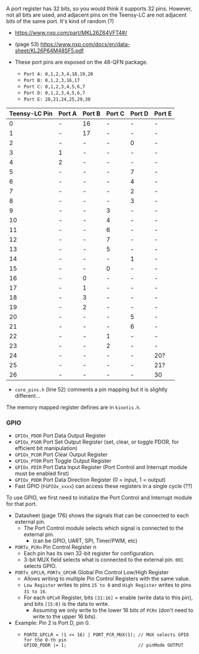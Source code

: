 A port register has 32 bits, so you would think it supports 32 pins. However, not all bits are used, and adjacent pins on the Teensy-LC are not adjacent bits of the same port. It's kind of random (?)
* https://www.nxp.com/part/MKL26Z64VFT4#/
* (page 53) https://www.nxp.com/docs/en/data-sheet/KL26P64M48SF5.pdf

* These port pins are exposed on the 48-QFN package.
  * `Port A: 0,1,2,3,4,18,19,20`
  * `Port B: 0,1,2,3,16,17`
  * `Port C: 0,1,2,3,4,5,6,7`
  * `Port D: 0,1,2,3,4,5,6,7`
  * `Port E: 20,21,24,25,29,30`

|Teensy-LC Pin|Port A|Port B|Port C|Port D|Port E|
|-|-|-|-|-|-|
|0|-|16|-|-|-|
|1|-|17|-|-|-|
|2|-|-|-|0|-|
|3|1|-|-|-|-|
|4|2|-|-|-|-|
|5|-|-|-|7|-|
|6|-|-|-|4|-|
|7|-|-|-|2|-|
|8|-|-|-|3|-|
|9|-|-|3|-|-|
|10|-|-|4|-|-|
|11|-|-|6|-|-|
|12|-|-|7|-|-|
|13|-|-|5|-|-|
|14|-|-|-|1|-|
|15|-|-|0|-|-|
|16|-|0|-|-|-|
|17|-|1|-|-|-|
|18|-|3|-|-|-|
|19|-|2|-|-|-|
|20|-|-|-|5|-|
|21|-|-|-|6|-|
|22|-|-|1|-|-|
|23|-|-|2|-|-|
|24|-|-|-|-|20?|
|25|-|-|-|-|21?|
|26|-|-|-|-|30|
* `core_pins.h` (line 52) comments a pin mapping but it is slightly different...

The memory mapped register defines are in `kinetis.h`.

### GPIO
* `GPIOx_PDOR` Port Data Output Register
* `GPIOx_PSOR` Port Set Output Register (set, clear, or toggle PDOR, for efficient bit manipulation)
* `GPIOx_PCOR` Port Clear Output Register
* `GPIOx_PTOR` Port Toggle Output Register
* `GPIOx_PDIR` Port Data Input Register (Port Control and Interrupt module must be enabled first)
* `GPIOx_PDDR` Port Data Direction Register (0 = input, 1 = output)
* Fast GPIO (`FGPIOx_xxxx`) can access these registers in a single cycle (??)

To use GPIO, we first need to initialize the Port Control and Interrupt module for that port.
* Datasheet (page 176) shows the signals that can be connected to each external pin.
  * The Port Control module selects which signal is connected to the external pin.
    * (can be GPIO, UART, SPI, Timer/PWM, etc)
* `PORTx_PCRn` Pin Control Register n
  * Each pin has its own 32-bit register for configuration.
  * 3-bit MUX field selects what is connected to the external pin. `001` selects GPIO.
* `PORTx_GPCLR`, `PORTx_GPCHR` Global Pin Control Low/High Register
  * Allows writing to multiple Pin Control Registers with the same value.
  * `Low Register` writes to pins `15 to 0` and `High Register` writes to pins `31 to 16`.
  * For each `GPCxR` Register, bits `[31:16]` = enable (write data to this pin), and bits `[15:0]` is the data to write.
    * Assuming we only write to the lower 16 bits of `PCRn` (don't need to write to the upper 16 bits).
* Example: Pin 2 is Port D, pin 0.
  * ```
    PORTD_GPCLR = (1 << 16) | PORT_PCR_MUX(1); // MUX selects GPIO for the 0-th pin
    GPIOD_PDDR |= 1;                           // pinMode OUTPUT
    ```